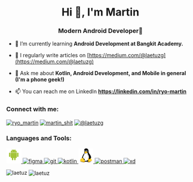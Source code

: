 <h1 align="center">Hi 👋, I'm Martin</h1>
<h3 align="center">Modern Android Developer📱</h3>

<!-- - 🔭 I’m currently working on [Neotica](https://neotica.id) -->

- 🌱 I’m currently learning **Android Development at Bangkit Academy.**

- 📝 I regularly write articles on [https://medium.com/@laetuzg](https://medium.com/@laetuzg)

- 💬 Ask me about **Kotlin, Android Development, and Mobile in general (I'm a phone geek!)**

- 📫 You can reach me on LinkedIn **https://linkedin.com/in/ryo-martin**

<h3 align="left">Connect with me:</h3>
<p align="left">
<a href="https://linkedin.com/in/ryo-martin" target="blank"><img align="center" src="https://raw.githubusercontent.com/rahuldkjain/github-profile-readme-generator/master/src/images/icons/Social/linked-in-alt.svg" alt="ryo_martin" height="30" width="40" /></a>
<a href="https://instagram.com/martin_shit" target="blank"><img align="center" src="https://raw.githubusercontent.com/rahuldkjain/github-profile-readme-generator/master/src/images/icons/Social/instagram.svg" alt="martin_shit" height="30" width="40" /></a>
<a href="https://medium.com/@laetuzg" target="blank"><img align="center" src="https://raw.githubusercontent.com/rahuldkjain/github-profile-readme-generator/master/src/images/icons/Social/medium.svg" alt="@laetuzg" height="30" width="40" /></a>
</p>

<h3 align="left">Languages and Tools:</h3>
<p align="left"> <a href="https://developer.android.com" target="_blank" rel="noreferrer"> <img src="https://raw.githubusercontent.com/devicons/devicon/master/icons/android/android-original-wordmark.svg" alt="android" width="40" height="40"/> </a> <a href="https://www.figma.com/" target="_blank" rel="noreferrer"> <img src="https://www.vectorlogo.zone/logos/figma/figma-icon.svg" alt="figma" width="40" height="40"/> </a> <a href="https://git-scm.com/" target="_blank" rel="noreferrer"> <img src="https://www.vectorlogo.zone/logos/git-scm/git-scm-icon.svg" alt="git" width="40" height="40"/> </a> <a href="https://kotlinlang.org" target="_blank" rel="noreferrer"> <img src="https://www.vectorlogo.zone/logos/kotlinlang/kotlinlang-icon.svg" alt="kotlin" width="40" height="40"/> </a> <a href="https://www.linux.org/" target="_blank" rel="noreferrer"> <img src="https://raw.githubusercontent.com/devicons/devicon/master/icons/linux/linux-original.svg" alt="linux" width="40" height="40"/> </a> <a href="https://postman.com" target="_blank" rel="noreferrer"> <img src="https://www.vectorlogo.zone/logos/getpostman/getpostman-icon.svg" alt="postman" width="40" height="40"/> </a> <a href="https://www.adobe.com/products/xd.html" target="_blank" rel="noreferrer"> <img src="https://cdn.worldvectorlogo.com/logos/adobe-xd.svg" alt="xd" width="40" height="40"/> </a> </p>

<p><img align="left" src="https://github-readme-stats.vercel.app/api/top-langs?username=laetuz&show_icons=true&locale=en&layout=compact" alt="laetuz" /></p>

<p>&nbsp;<img align="center" src="https://github-readme-stats.vercel.app/api?username=laetuz&show_icons=true&locale=en" alt="laetuz" /></p>
